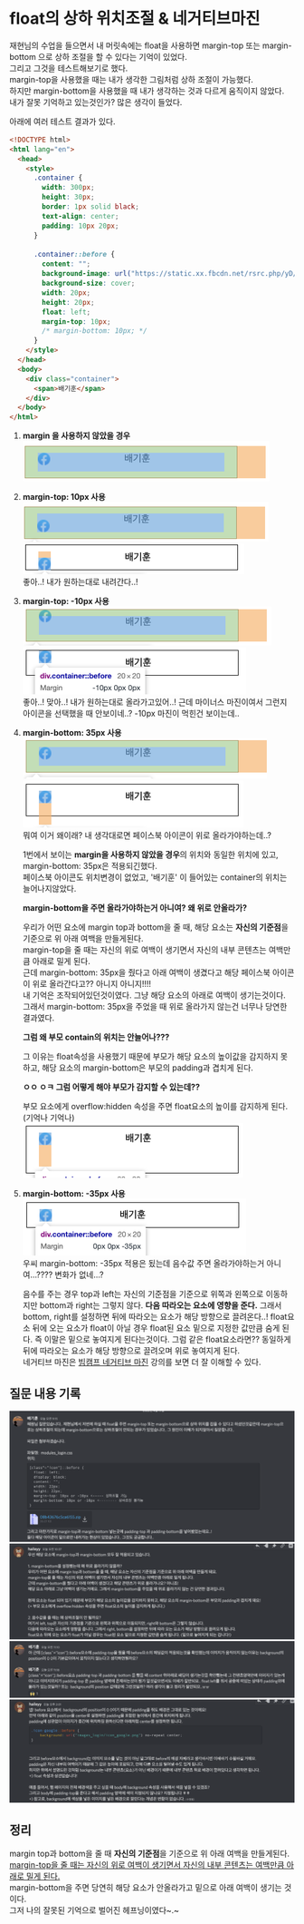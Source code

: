 # float의 상하 위치조절 & 네거티브마진

재현님의 수업을 들으면서 내 머릿속에는 float을 사용하면 margin-top 또는 margin-bottom 으로 상하 조절을 할 수 있다는 기억이 있었다.  
그리고 그것을 테스트해보기로 했다.  
margin-top을 사용했을 때는 내가 생각한 그림처럼 상하 조절이 가능했다.  
하지만 margin-bottom을 사용했을 때 내가 생각하는 것과 다르게 움직이지 않았다.  
 내가 잘못 기억하고 있는것인가? 많은 생각이 들었다.

아래에 여러 테스트 결과가 있다.

```html
<!DOCTYPE html>
<html lang="en">
  <head>
    <style>
      .container {
        width: 300px;
        height: 30px;
        border: 1px solid black;
        text-align: center;
        padding: 10px 20px;
      }

      .container::before {
        content: "";
        background-image: url("https://static.xx.fbcdn.net/rsrc.php/yD/r/d4ZIVX-5C-b.ico");
        background-size: cover;
        width: 20px;
        height: 20px;
        float: left;
        margin-top: 10px;
        /* margin-bottom: 10px; */
      }
    </style>
  </head>
  <body>
    <div class="container">
      <span>배기훈</span>
    </div>
  </body>
</html>
```

1. **margin 을 사용하지 않았을 경우**  
   ![float_1](./images/float_1.png)

2. **margin-top: 10px 사용**  
   ![float_2](./images/float_2.png)  
   ![float_2-1](./images/float_2-1.png)  
    좋아..! 내가 원하는대로 내려간다..!

3. **margin-top: -10px 사용**  
   ![float_3](./images/float_3.png)  
   ![float_3-1](./images/float_3-1.png)  
   좋아..! 맞아..! 내가 원하는대로 올라가고있어..! 근데 마이너스 마진이여서 그런지 아이콘을 선택했을 때 안보이네..? -10px 마진이 먹힌건 보이는데..

4. **margin-bottom: 35px 사용**  
   ![float_4-1](./images/float_4-1.png)  
   ![float_4](./images/float_4.png)  
   뭐여 이거 왜이래? 내 생각대로면 페이스북 아이콘이 위로 올라가야하는데..?

   1번에서 보이는 **margin을 사용하지 않았을 경우**의 위치와 동일한 위치에 있고, margin-bottom: 35px은 적용되긴했다.  
   페이스북 아이콘도 위치변경이 없었고, '배기훈' 이 들어있는 container의 위치는 늘어나지않았다.

   **margin-bottom을 주면 올라가야하는거 아니여? 왜 위로 안올라가?**

   우리가 어떤 요소에 margin top과 bottom을 줄 때, 해당 요소는 **자신의 기준점**을 기준으로 위 아래 여백을 만들게된다.  
   margin-top을 줄 때는 자신의 위로 여백이 생기면서 자신의 내부 콘텐츠는 여백만큼 아래로 밀게 된다.  
    근데 margin-bottom: 35px을 줬다고 아래 여백이 생겼다고 해당 페이스북 아이콘이 위로 올라간다고?? 아니지 아니지!!!!  
    내 기억은 조작되어있던것이였다. 그냥 해당 요소의 아래로 여백이 생기는것이다. 그래서 margin-bottom: 35px을 주었을 때 위로 올라가지 않는건 너무나 당연한 결과였다.

   **그럼 왜 부모 contain의 위치는 안늘어나???**

   그 이유는 float속성을 사용했기 때문에 부모가 해당 요소의 높이값을 감지하지 못하고, 해당 요소의 margin-bottom은 부모의 padding과 겹치게 된다.

   **ㅇㅇ ㅇㅋ 그럼 어떻게 해야 부모가 감지할 수 있는데??**

   부모 요소에게 overflow:hidden 속성을 주면 float요소의 높이를 감지하게 된다.(기억나 기억나)  
   ![float_5](./images/float_5.png)

5. **margin-bottom: -35px 사용**  
   ![float_6](./images/float_6.png)  
   우씨 margin-bottom: -35px 적용은 됬는데 음수값 주면 올라가야하는거 아니여...???? 변화가 없네...?

   음수를 주는 경우 top과 left는 자신의 기준점을 기준으로 위쪽과 왼쪽으로 이동하지만 bottom과 right는 그렇지 않다. **다음 따라오는 요소에 영향을 준다.** 그래서 bottom, right를 설정하면 뒤에 따라오는 요소가 해당 방향으로 끌려온다..! float요소 뒤에 오는 요소가 float이 아닐 경우 float된 요소 밑으로 지정한 값만큼 숨게 된다. 즉 이말은 밑으로 놓여지게 된다는것이다. 그럼 같은 float요소라면?? 동일하게 뒤에 따라오는 요소가 해당 방향으로 끌려오며 위로 놓여지게 된다.  
   네거티브 마진은 [빔캠프 네거티브 마진](https://www.youtube.com/watch?v=OVaKTdFe5Bk&ab_channel=%EB%B9%94%EC%BA%A0%ED%94%84CSS) 강의를 보면 더 잘 이해할 수 있다.

## 질문 내용 기록

![](./images/float_7.png)  
![](./images/float_8.png)  
![](./images/float_9.png)  
![](./images/float_10.png)

## 정리

margin top과 bottom을 줄 때 **자신의 기준점**을 기준으로 위 아래 여백을 만들게된다.  
<u>margin-top을 줄 때는 자신의 위로 여백이 생기면서 자신의 내부 콘텐츠는 여백만큼 아래로 밀게 된다.</u>  
margin-bottom을 주면 당연히 해당 요소가 안올라가고 밑으로 아래 여백이 생기는 것이다.  
그저 나의 잘못된 기억으로 벌어진 헤프닝이였다~.~
